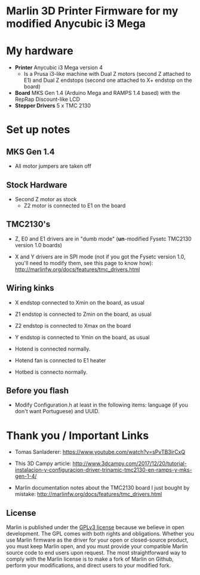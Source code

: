 # Marlin 3D Printer Firmware for my modified Anycubic i3 Mega



# My hardware

  - **Printer** Anycubic i3 Mega version 4
    - Is a Prusa i3-like machine with Dual Z motors (second Z attached to E1) and Dual Z endstops (second one attached to X+ endstop on the board)
  - **Board** MKS Gen 1.4 (Arduino Mega and RAMPS 1.4 based) with the RepRap Discount-like LCD
  - **Stepper Drivers** 5 x TMC 2130

# Set up notes

## MKS Gen 1.4

  - All motor jumpers are taken off

## Stock Hardware
  - Second Z motor as stock
    - Z2 motor is connected to E1 on the board


## TMC2130's

  - Z, E0 and E1 drivers are in "dumb mode" (**un**-modified Fysetc TMC2130 version 1.0 boards)

  - X and Y drivers are in SPI mode (not if you got the Fysetc version 1.0, you'll need to modify them, see this page to know how): http://marlinfw.org/docs/features/tmc_drivers.html

## Wiring kinks

  - X endstop connected to Xmin on the board, as usual
  - Z1 endstop is connected to Zmin on the board, as usual
  - Z2 endstop is connected to Xmax on the board
  - Y endstop is connected to Ymin on the board, as usual

  - Hotend is connected normally.
  - Hotend fan is connected to E1 heater
  - Hotbed is connecto normally.

## Before you flash

  - Modify Configuration.h at least in the following items: language (if you don't want Portuguese) and UUID.


# Thank you / Important Links

  - Tomas Sanladerer: https://www.youtube.com/watch?v=sPvTB3irCxQ

  - This 3D Campy article: http://www.3dcampy.com/2017/12/20/tutorial-instalacion-y-configuracion-driver-trinamic-tmc2130-en-ramps-y-mks-gen-1-4/

 - Marlin documentation notes about the TMC2130 board I just bought by mistake: http://marlinfw.org/docs/features/tmc_drivers.html

## License

Marlin is published under the [GPLv3 license](https://github.com/MarlinFirmware/Marlin/blob/1.0.x/COPYING.md) because we believe in open development. The GPL comes with both rights and obligations. Whether you use Marlin firmware as the driver for your open or closed-source product, you must keep Marlin open, and you must provide your compatible Marlin source code to end users upon request. The most straightforward way to comply with the Marlin license is to make a fork of Marlin on Github, perform your modifications, and direct users to your modified fork.
